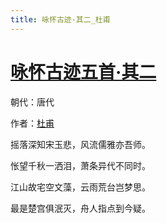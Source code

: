 ```yaml
---
title: 咏怀古迹·其二_杜甫
---
```


# [咏怀古迹五首·其二](http://so.gushiwen.org/view_70858.aspx)

朝代：唐代

作者：[杜甫](http://so.gushiwen.org/author_474.aspx)

摇落深知宋玉悲，风流儒雅亦吾师。

怅望千秋一洒泪，萧条异代不同时。

江山故宅空文藻，云雨荒台岂梦思。

最是楚宫俱泯灭，舟人指点到今疑。